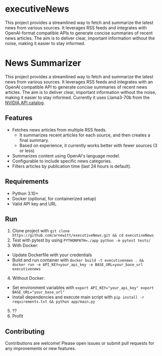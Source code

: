 # executiveNews
This project provides a streamlined way to fetch and summarize the latest news from various sources. It leverages RSS feeds and integrates with OpenAI-format compatible APIs to generate concise summaries of recent news articles. The aim is to deliver clear, important information without the noise, making it easier to stay informed.

# News Summarizer

This project provides a streamlined way to fetch and summarize the latest news from various sources. It leverages RSS feeds and integrates with an OpenAI compatible API to generate concise summaries of recent news articles. The aim is to deliver clear, important information without the noise, making it easier to stay informed. Currently it uses Llama3-70b from the [NVIDIA API catalog](https://build.nvidia.com/meta/llama3-70b).  

## Features

- Fetches news articles from multiple RSS feeds.
  - It summarizes recent articles for each source, and then creates a final summary.
  - Based on experience, it currently works better with fewer sources (3 or less)
- Summarizes content using OpenAI's language model.
- Configurable to include specific news categories.
- Filters articles by publication time (last 24 hours is default).

## Requirements

- Python 3.10+
- Docker (optional, for containerized setup)
- Valid API key and URL

## Run

1. Clone project with `git clone https://github.com/arnewitt/executiveNews.git && cd executiveNews`
2. Test with pytest by using `PYTHONPATH=./app python -m pytest tests/`
3. With Docker:
  - Update Dockerfile with your credentials
  - Build and run container with `docker build -t executivenews . && docker run -e API_KEY=your_api_key -e BASE_URL=your_base_url executivenews`
4. Without Docker:
  - Set environment variables with `export API_KEY="your_api_key" export BASE_URL="your_base_url"` 
  - Install dependencies and execute main script with `pip install -r requirements.txt && python app/main.py`
5. ??
6. Profit

## Contributing

Contributions are welcome! Please open issues or submit pull requests for any improvements or new features.
